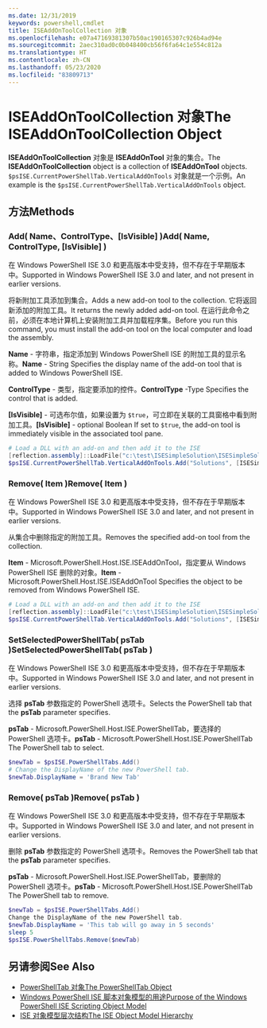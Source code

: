 ```yaml
---
ms.date: 12/31/2019
keywords: powershell,cmdlet
title: ISEAddOnToolCollection 对象
ms.openlocfilehash: e07a47169381307b50ac190165307c926b4ad94e
ms.sourcegitcommit: 2aec310ad0c0b048400cb56f6fa64c1e554c812a
ms.translationtype: HT
ms.contentlocale: zh-CN
ms.lasthandoff: 05/23/2020
ms.locfileid: "83809713"
---
```

# <a name="the-iseaddontoolcollection-object"></a><span data-ttu-id="c9ce9-103">ISEAddOnToolCollection 对象</span><span class="sxs-lookup"><span data-stu-id="c9ce9-103">The ISEAddOnToolCollection Object</span></span>

<span data-ttu-id="c9ce9-104">**ISEAddOnToolCollection** 对象是 **ISEAddOnTool** 对象的集合。</span><span class="sxs-lookup"><span data-stu-id="c9ce9-104">The **ISEAddOnToolCollection** object is a collection of **ISEAddOnTool** objects.</span></span> <span data-ttu-id="c9ce9-105">`$psISE.CurrentPowerShellTab.VerticalAddOnTools` 对象就是一个示例。</span><span class="sxs-lookup"><span data-stu-id="c9ce9-105">An example is the `$psISE.CurrentPowerShellTab.VerticalAddOnTools` object.</span></span>

## <a name="methods"></a><span data-ttu-id="c9ce9-106">方法</span><span class="sxs-lookup"><span data-stu-id="c9ce9-106">Methods</span></span>

### <a name="add-name-controltype-isvisible-"></a><span data-ttu-id="c9ce9-107">Add\( Name、ControlType、\[IsVisible\] \)</span><span class="sxs-lookup"><span data-stu-id="c9ce9-107">Add\( Name, ControlType, \[IsVisible\] \)</span></span>

<span data-ttu-id="c9ce9-108">在 Windows PowerShell ISE 3.0 和更高版本中受支持，但不存在于早期版本中。</span><span class="sxs-lookup"><span data-stu-id="c9ce9-108">Supported in Windows PowerShell ISE 3.0 and later, and not present in earlier versions.</span></span>

<span data-ttu-id="c9ce9-109">将新附加工具添加到集合。</span><span class="sxs-lookup"><span data-stu-id="c9ce9-109">Adds a new add-on tool to the collection.</span></span> <span data-ttu-id="c9ce9-110">它将返回新添加的附加工具。</span><span class="sxs-lookup"><span data-stu-id="c9ce9-110">It returns the newly added add-on tool.</span></span> <span data-ttu-id="c9ce9-111">在运行此命令之前，必须在本地计算机上安装附加工具并加载程序集。</span><span class="sxs-lookup"><span data-stu-id="c9ce9-111">Before you run this command, you must install the add-on tool on the local computer and load the assembly.</span></span>

<span data-ttu-id="c9ce9-112">**Name** - 字符串，指定添加到 Windows PowerShell ISE 的附加工具的显示名称。</span><span class="sxs-lookup"><span data-stu-id="c9ce9-112">**Name** - String Specifies the display name of the add-on tool that is added to Windows PowerShell ISE.</span></span>

<span data-ttu-id="c9ce9-113">**ControlType** - 类型，指定要添加的控件。</span><span class="sxs-lookup"><span data-stu-id="c9ce9-113">**ControlType** -Type Specifies the control that is added.</span></span>

<span data-ttu-id="c9ce9-114">**\[IsVisible\]** - 可选布尔值，如果设置为 `$true`，可立即在关联的工具窗格中看到附加工具。</span><span class="sxs-lookup"><span data-stu-id="c9ce9-114">**\[IsVisible\]** - optional Boolean If set to `$true`, the add-on tool is immediately visible in the associated tool pane.</span></span>

```powershell
# Load a DLL with an add-on and then add it to the ISE
[reflection.assembly]::LoadFile("c:\test\ISESimpleSolution\ISESimpleSolution.dll")
$psISE.CurrentPowerShellTab.VerticalAddOnTools.Add("Solutions", [ISESimpleSolution.Solution], $true)
```

### <a name="remove-item-"></a><span data-ttu-id="c9ce9-115">Remove\( Item \)</span><span class="sxs-lookup"><span data-stu-id="c9ce9-115">Remove\( Item \)</span></span>

<span data-ttu-id="c9ce9-116">在 Windows PowerShell ISE 3.0 和更高版本中受支持，但不存在于早期版本中。</span><span class="sxs-lookup"><span data-stu-id="c9ce9-116">Supported in Windows PowerShell ISE 3.0 and later, and not present in earlier versions.</span></span>

<span data-ttu-id="c9ce9-117">从集合中删除指定的附加工具。</span><span class="sxs-lookup"><span data-stu-id="c9ce9-117">Removes the specified add-on tool from the collection.</span></span>

<span data-ttu-id="c9ce9-118">**Item** - Microsoft.PowerShell.Host.ISE.ISEAddOnTool，指定要从 Windows PowerShell ISE 删除的对象。</span><span class="sxs-lookup"><span data-stu-id="c9ce9-118">**Item** - Microsoft.PowerShell.Host.ISE.ISEAddOnTool Specifies the object to be removed from Windows PowerShell ISE.</span></span>

```powershell
# Load a DLL with an add-on and then add it to the ISE
[reflection.assembly]::LoadFile("c:\test\ISESimpleSolution\ISESimpleSolution.dll")
$psISE.CurrentPowerShellTab.VerticalAddOnTools.Add("Solutions", [ISESimpleSolution.Solution], $true)
```

### <a name="setselectedpowershelltab-pstab-"></a><span data-ttu-id="c9ce9-119">SetSelectedPowerShellTab\( psTab \)</span><span class="sxs-lookup"><span data-stu-id="c9ce9-119">SetSelectedPowerShellTab\( psTab \)</span></span>

<span data-ttu-id="c9ce9-120">在 Windows PowerShell ISE 3.0 和更高版本中受支持，但不存在于早期版本中。</span><span class="sxs-lookup"><span data-stu-id="c9ce9-120">Supported in Windows PowerShell ISE 3.0 and later, and not present in earlier versions.</span></span>

<span data-ttu-id="c9ce9-121">选择 **psTab** 参数指定的 PowerShell 选项卡。</span><span class="sxs-lookup"><span data-stu-id="c9ce9-121">Selects the PowerShell tab that the **psTab** parameter specifies.</span></span>

<span data-ttu-id="c9ce9-122">**psTab** - Microsoft.PowerShell.Host.ISE.PowerShellTab，要选择的 PowerShell 选项卡。</span><span class="sxs-lookup"><span data-stu-id="c9ce9-122">**psTab** - Microsoft.PowerShell.Host.ISE.PowerShellTab The PowerShell tab to select.</span></span>

```powershell
$newTab = $psISE.PowerShellTabs.Add()
# Change the DisplayName of the new PowerShell tab.
$newTab.DisplayName = 'Brand New Tab'
```

### <a name="remove-pstab-"></a><span data-ttu-id="c9ce9-123">Remove\( psTab \)</span><span class="sxs-lookup"><span data-stu-id="c9ce9-123">Remove\( psTab \)</span></span>

<span data-ttu-id="c9ce9-124">在 Windows PowerShell ISE 3.0 和更高版本中受支持，但不存在于早期版本中。</span><span class="sxs-lookup"><span data-stu-id="c9ce9-124">Supported in Windows PowerShell ISE 3.0 and later, and not present in earlier versions.</span></span>

<span data-ttu-id="c9ce9-125">删除 **psTab** 参数指定的 PowerShell 选项卡。</span><span class="sxs-lookup"><span data-stu-id="c9ce9-125">Removes the PowerShell tab that the **psTab** parameter specifies.</span></span>

<span data-ttu-id="c9ce9-126">**psTab** - Microsoft.PowerShell.Host.ISE.PowerShellTab，要删除的 PowerShell 选项卡。</span><span class="sxs-lookup"><span data-stu-id="c9ce9-126">**psTab** - Microsoft.PowerShell.Host.ISE.PowerShellTab The PowerShell tab to remove.</span></span>

```powershell
$newTab = $psISE.PowerShellTabs.Add()
Change the DisplayName of the new PowerShell tab.
$newTab.DisplayName = 'This tab will go away in 5 seconds'
sleep 5
$psISE.PowerShellTabs.Remove($newTab)
```

## <a name="see-also"></a><span data-ttu-id="c9ce9-127">另请参阅</span><span class="sxs-lookup"><span data-stu-id="c9ce9-127">See Also</span></span>

- [<span data-ttu-id="c9ce9-128">PowerShellTab 对象</span><span class="sxs-lookup"><span data-stu-id="c9ce9-128">The PowerShellTab Object</span></span>](The-PowerShellTab-Object.md)
- [<span data-ttu-id="c9ce9-129">Windows PowerShell ISE 脚本对象模型的用途</span><span class="sxs-lookup"><span data-stu-id="c9ce9-129">Purpose of the Windows PowerShell ISE Scripting Object Model</span></span>](Purpose-of-the-Windows-PowerShell-ISE-Scripting-Object-Model.md)
- [<span data-ttu-id="c9ce9-130">ISE 对象模型层次结构</span><span class="sxs-lookup"><span data-stu-id="c9ce9-130">The ISE Object Model Hierarchy</span></span>](The-ISE-Object-Model-Hierarchy.md)
